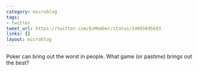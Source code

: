 ```yaml
---
category: microblog
tags:
- twitter
tweet_url: https://twitter.com/ExMember/status/14065695693
links: []
layout: microblog
---
```

Poker can bring out the worst in people. What game (or pastime) brings out the best?
